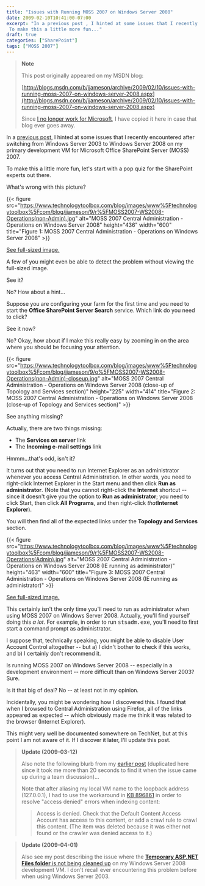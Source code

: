 ```yaml
---
title: "Issues with Running MOSS 2007 on Windows Server 2008"
date: 2009-02-10T10:41:00-07:00
excerpt: "In a previous post , I hinted at some issues that I recently encountered after switching from Windows Server 2003 to Windows Server 2008 on my primary development VM for Microsoft Office SharePoint Server (MOSS) 2007. 
 To make this a little more fun..."
draft: true
categories: ["SharePoint"]
tags: ["MOSS 2007"]
---
```


> **Note**
>
> This post originally appeared on my MSDN blog:
>
> [http://blogs.msdn.com/b/jjameson/archive/2009/02/10/issues-with-running-moss-2007-on-windows-server-2008.aspx](http://blogs.msdn.com/b/jjameson/archive/2009/02/10/issues-with-running-moss-2007-on-windows-server-2008.aspx)
>
> Since [I no longer work for Microsoft](/blog/jjameson/2011/09/02/last-day-with-microsoft), I have copied it here in case that blog                 ever goes away.

In a [previous post](/blog/jjameson/2009/01/23/error-installing-moss-2007-december-cumulative-update), I hinted at some issues that I recently encountered after         switching from Windows Server 2003 to Windows Server 2008 on my primary development         VM for Microsoft Office SharePoint Server (MOSS) 2007.

To make this a little more fun, let's start with a pop quiz for the SharePoint experts         out there.

What's wrong with this picture?

{{< figure
src="https://www.technologytoolbox.com/blog/images/www%5Ftechnologytoolbox%5Fcom/blog/jjameson/9/r%5FMOSS2007-WS2008-Operations(non-Admin).jpg"
alt="MOSS 2007 Central Administration - Operations on Windows Server 2008"
height="436"
width="600"
title="Figure 1: MOSS 2007 Central Administration - Operations on Windows Server 2008" >}}

[See full-sized image.](/blog/images/www_technologytoolbox_com/blog/jjameson/9/o_MOSS2007-WS2008-Operations%28non-Admin%29.jpg)

A few of you might even be able to detect the problem without viewing the full-sized         image.

See it?

No? How about a hint...

Suppose you are configuring your farm for the first time and you need to start the         **Office SharePoint Server Search** service. Which link do you need         to click?

See it now?

No? Okay, how about if I make this really easy by zooming in on the area where you         should be focusing your attention.

{{< figure
src="https://www.technologytoolbox.com/blog/images/www%5Ftechnologytoolbox%5Fcom/blog/jjameson/9/o%5FMOSS2007-WS2008-Operations(non-Admin)-closeup.jpg"
alt="MOSS 2007 Central Administration - Operations on Windows Server 2008 (close-up of Topology and Services section)"
height="225"
width="414"
title="Figure 2: MOSS 2007 Central Administration - Operations on Windows Server 2008 (close-up of Topology and Services section)" >}}

See anything missing?

Actually, there are two things missing:

- The **Services on server** link
- The **Incoming e-mail settings** link

Hmmm...that's odd, isn't it?

It turns out that you need to run Internet Explorer as an administrator whenever         you access Central Administration. In other words, you need to right-click Internet         Explorer in the Start menu and then click **Run as administrator**.         (Note that you cannot right-click the **Internet** shortcut -- since         it doesn't give you the option to **Run as administrator**; you need         to click Start, then click **All Programs**, and then right-click *that***Internet Explorer**).

You will then find all of the expected links under the **Topology and Services** section.

{{< figure
src="https://www.technologytoolbox.com/blog/images/www%5Ftechnologytoolbox%5Fcom/blog/jjameson/9/r%5FMOSS2007-WS2008-Operations(Admin).jpg"
alt="MOSS 2007 Central Administration - Operations on Windows Server 2008 (IE running as administrator)"
height="463"
width="600"
title="Figure 3: MOSS 2007 Central Administration - Operations on Windows Server 2008 (IE running as administrator)" >}}

[See full-sized image.](/blog/images/www_technologytoolbox_com/blog/jjameson/9/o_MOSS2007-WS2008-Operations%28Admin%29.jpg)

This certainly isn't the only time you'll need to run as administrator when using         MOSS 2007 on Windows Server 2008. Actually, you'll find yourself doing this *a lot*.         For example, in order to run         <samp>            stsadm.exe</samp>, you'll need to first start a command prompt as administrator.

I suppose that, technically speaking, you might be able to disable User Account         Control altogether -- but a) I didn't bother to check if this works, and b) I certainly         don't recommend it.

Is running MOSS 2007 on Windows Server 2008 -- especially in a development environment         -- more difficult than on Windows Server 2003? Sure.

Is it that big of deal? No -- at least not in my opinion.

Incidentally, you might be wondering how I discovered this. I found that when I         browsed to Central Administration using Firefox, all of the links appeared as expected         -- which obviously made me think it was related to the browser (Internet Explorer).

This might very well be documented somewhere on TechNet, but at this point I am         not aware of it. If I discover it later, I'll update this post.

> **Update (2009-03-12)**
>
> Also note the following blurb from my [earlier post](/blog/jjameson/2009/01/15/sharepoint-configuration-wizard-hangs-with-ipv6-address) (duplicated here since it took me more than 20 seconds to find it when the issue came up during a team discussion)...
>
> Note that after aliasing my local VM name to the loopback address (127.0.0.1), I                 had to use the workaround in [KB 896861](http://support.microsoft.com/kb/896861)                 in order to resolve "access denied" errors when indexing content:
>
> > Access is denied. Check that the Default Content Access Account has access to this
> > content, or add a crawl rule to crawl this content. (The item was deleted because
> > it was either not found or the crawler was denied access to it.)

> **Update (2009-04-01)**
>
> Also see my post describing the issue where the [**Temporary ASP.NET Files folder** is not being cleaned up](/blog/jjameson/2009/04/01/temporary-asp-net-files-are-not-deleted) on my Windows Server 2008 development VM. I don't recall ever encountering this problem before when using Windows Server 2003.


